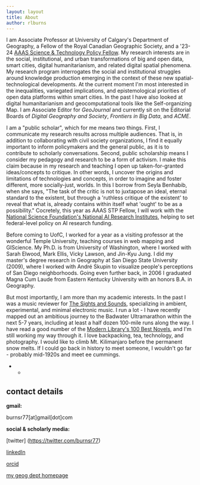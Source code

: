 ```yaml
---
layout: layout
title: About
author: rlburns
---
```

I am Associate Professor at University of Calgary's Department of Geography, a Fellow of the Royal Canadian Geographic Society, and a '23-24 [AAAS Science & Technology Policy Fellow](https://www.aaas.org/programs/science-technology-policy-fellowships). My research interests are in the social, institutional, and urban transformations of big and open data, smart cities, digital humanitarianism, and related digital spatial phenomena. My research program interrogates the social and institutional struggles around knowledge production emerging in the context of these new spatial-technological developments. At the current moment I'm most interested in the inequalities, variegated implications, and epistemological priorities of open data platforms within smart cities. In the past I have also looked at digital humanitarianism and geocomputational tools like the Self-organizing Map. I am Associate Editor for *GeoJournal* and currently sit on the Editorial Boards of *Digital Geography and Society*, *Frontiers in Big Data*, and *ACME*. 

I am a "public scholar", which for me means two things. First, I communicate my research results across multiple audiences. That is, in addition to collaborating with civil society organizations, I find it equally important to inform policymakers and the general public, as it is to contribute to scholarly conversations. Second, public scholarship means I consider my pedagogy and research to be a form of activism. I make this claim because in my research and teaching I open up taken-for-granted ideas/concepts to critique. In other words, I uncover the origins and limitations of technologies and concepts, in order to imagine and foster different, more socially-just, worlds. In this I borrow from Seyla Benhabib, when she says, "The task of the critic is not to juxtapose an ideal, eternal standard to the existent, but through a 'ruthless critique of the existent' to reveal that what is, already contains within itself what 'ought' to be as a possibility." Cocretely, this year as AAAS STP Fellow, I will work with the [National Science Foundation's National AI Research Institutes](https://new.nsf.gov/funding/opportunities/national-artificial-intelligence-research), helping to set federal-level policy on AI research funding.

Before coming to UofC, I worked for a year as a visiting professor at the wonderful Temple University, teaching courses in web mapping and GIScience. My Ph.D. is from University of Washington, where I worked with Sarah Elwood, Mark Ellis, Vicky Lawson, and Jin-Kyu Jung. I did my master's degree research in Geography at San Diego State University (2009), where I worked with Andr&#233; Skupin to visualize people's perceptions of San Diego neighborhoods. Going even further back, in 2006 I graduated Magna Cum Laude from Eastern Kentucky University with an honors B.A. in Geography. 

But most importantly, I am more than my academic interests. In the past I was a music reviewer for [The Sights and Sounds](http://thesightsandsounds.com/), specializing in ambient, experimental, and minimal electronic music. I run a lot - I have recently mapped out an ambitious journey to the Badwater Ultramarathon within the next 5-7 years, including at least a half dozen 100-mile runs along the way. I have read a good number of the [Modern Library's 100 Best Novels](http://www.modernlibrary.com/top-100/100-best-novels/), and I'm still working my way through it. I love backpacking, tea, technology, and photography. I would like to climb Mt. Kilimanjaro before the permanent snow melts. If I could go back in history to meet someone, I wouldn't go far - probably mid-1920s and meet ee cummings.

- -

## contact details





**gmail:**

burnsr77\[at\]gmail\[dot\]com

**social & scholarly media:**

[twitter] (https://twitter.com/burnsr77) 

[linkedIn](https://linkedin.com/in/ryanlburns) 

[orcid](https://orcid.org/0000-0001-5025-4947) 

[my geog dept homepage](https://arts.ucalgary.ca/geography/contact/ryanburns)
